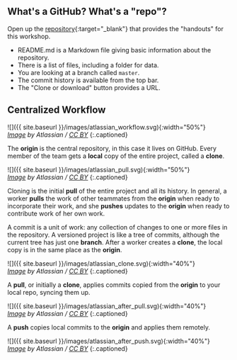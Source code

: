 ---
---

## What's a GitHub? What's a "repo"?

Open up the [repository](https://github.com/SESYNC-ci/handouts){:target="_blank"} that provides the "handouts" for this workshop.

- README.md is a Markdown file giving basic information about the repository.
- There is a list of files, including a folder for data.
- You are looking at a branch called `master`.
- The commit history is available from the top bar.
- The "Clone or download" button provides a URL.

<!--split-->

## Centralized Workflow

![]({{ site.baseurl }}/images/atlassian_workflow.svg){:width="50%"}  
*[Image][comparing-workflows] by Atlassian / [CC BY]*
{:.captioned}

The **origin** is the central repository, in this case it lives on GitHub. Every member of the team gets a **local** copy of the entire project, called a **clone**.

<!--split-->

![]({{ site.baseurl }}/images/atlassian_pull.svg){:width="50%"}  
*[Image][comparing-workflows] by Atlassian / [CC BY]*
{:.captioned}

Cloning is the initial **pull** of the entire project and all its history. In general, a worker **pulls** the work of other teammates from the **origin** when ready to incorporate their work, and she **pushes** updates to the **origin** when ready to contribute work of her own work.

<!--split-->

A commit is a unit of work: any collection of changes to one or more files in the repository.
A versioned project is like a tree of commits, although the current tree has just one **branch**.
After a worker creates a **clone**, the local copy is in the same place as the **origin**.

![]({{ site.baseurl }}/images/atlassian_clone.svg){:width="40%"}  
*[Image][syncing] by Atlassian / [CC BY]*
{:.captioned}

<!--split-->

A **pull**, or initially a **clone**, applies commits copied from the **origin** to your local repo, syncing them up.

![]({{ site.baseurl }}/images/atlassian_after_pull.svg){:width="40%"}  
*[Image][syncing] by Atlassian / [CC BY]*
{:.captioned}

<!--split-->

A **push** copies local commits to the **origin** and applies them remotely.

![]({{ site.baseurl }}/images/atlassian_after_push.svg){:width="40%"}  
*[Image][syncing] by Atlassian / [CC BY]*
{:.captioned}

[comparing-workflows]: https://www.atlassian.com/git/tutorials/comparing-workflows
[syncing]: https://www.atlassian.com/git/tutorials/syncing/git-pull
[CC BY]: http://creativecommons.org/licenses/by/2.5/au/
